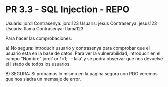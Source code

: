 # PR 3.3 - SQL Injection - REPO


Usuaris:  jordi  	Contrasenya: jordi123
Usuaris: jesus  	Contrasenya: jesus123
Usuaris:  flama  	Contrasenya: flama123


Para hacer las comprobaciones:

a) No segura: introducir usuario y contrasenya para comprobar que el usuario esta en la base de datos. Para ver la vulnerabilidad, introducir en el campo "Nombre"   jordi' or 1=1; -- lala' 
y se podra observar que nos devuelve el listado de todos los usuarios.

B) SEGURA: Si probamos lo mismo en la pagina segura con PDO veremos que nos sladra un memsaje de error.